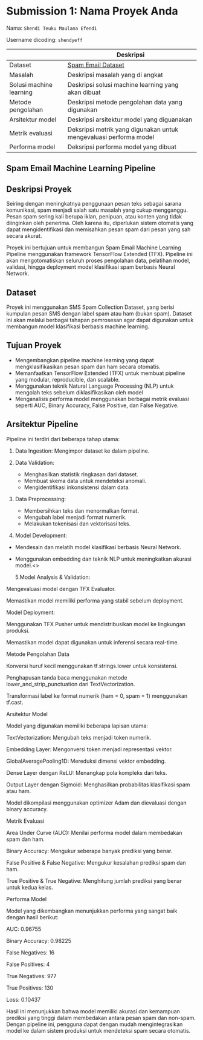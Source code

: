 # Submission 1: Nama Proyek Anda

Nama: `Shendi Teuku Maulana Efendi`

Username dicoding: `shendyeff`

|                         | Deskripsi                                                                       |
| ----------------------- | ------------------------------------------------------------------------------- |
| Dataset                 | [Spam Email Dataset](https://www.kaggle.com/datasets/mfaisalqureshi/spam-email) |
| Masalah                 | Deskripsi masalah yang di angkat                                                |
| Solusi machine learning | Deskripsi solusi machine learning yang akan dibuat                              |
| Metode pengolahan       | Deskripsi metode pengolahan data yang digunakan                                 |
| Arsitektur model        | Deskripsi arsitektur model yang diguanakan                                      |
| Metrik evaluasi         | Deksripsi metrik yang digunakan untuk mengevaluasi performa model               |
| Performa model          | Deksripsi performa model yang dibuat                                            |

## **Spam Email Machine Learning Pipeline**

## **Deskripsi Proyek**

Seiring dengan meningkatnya penggunaan pesan teks sebagai sarana komunikasi, spam menjadi salah satu masalah yang cukup mengganggu. Pesan spam sering kali berupa iklan, penipuan, atau konten yang tidak diinginkan oleh penerima. Oleh karena itu, diperlukan sistem otomatis yang dapat mengidentifikasi dan memisahkan pesan spam dari pesan yang sah secara akurat.

Proyek ini bertujuan untuk membangun Spam Email Machine Learning Pipeline menggunakan framework TensorFlow Extended (TFX). Pipeline ini akan mengotomatiskan seluruh proses pengolahan data, pelatihan model, validasi, hingga deployment model klasifikasi spam berbasis Neural Network.

## **Dataset**

Proyek ini menggunakan SMS Spam Collection Dataset, yang berisi kumpulan pesan SMS dengan label spam atau ham (bukan spam). Dataset ini akan melalui berbagai tahapan pemrosesan agar dapat digunakan untuk membangun model klasifikasi berbasis machine learning.

## **Tujuan Proyek**

- Mengembangkan pipeline machine learning yang dapat mengklasifikasikan pesan spam dan ham secara otomatis.
- Memanfaatkan TensorFlow Extended (TFX) untuk membuat pipeline yang modular, reproducible, dan scalable.
- Menggunakan teknik Natural Language Processing (NLP) untuk mengolah teks sebelum diklasifikasikan oleh model
- Menganalisis performa model menggunakan berbagai metrik evaluasi seperti AUC, Binary Accuracy, False Positive, dan False Negative.

## **Arsitektur Pipeline**

Pipeline ini terdiri dari beberapa tahap utama:

1. Data Ingestion: Mengimpor dataset ke dalam pipeline.

2. Data Validation:

   - Menghasilkan statistik ringkasan dari dataset.
   - Membuat skema data untuk mendeteksi anomali.
   - Mengidentifikasi inkonsistensi dalam data.

3. Data Preprocessing:

   - Membersihkan teks dan menormalkan format.
   - Mengubah label menjadi format numerik.
   - Melakukan tokenisasi dan vektorisasi teks.

4. Model Development:

- Mendesain dan melatih model klasifikasi berbasis Neural Network.

- Menggunakan embedding dan teknik NLP untuk meningkatkan akurasi model.<>

  5.Model Analysis & Validation:

Mengevaluasi model dengan TFX Evaluator.

Memastikan model memiliki performa yang stabil sebelum deployment.

Model Deployment:

Menggunakan TFX Pusher untuk mendistribusikan model ke lingkungan produksi.

Memastikan model dapat digunakan untuk inferensi secara real-time.

Metode Pengolahan Data

Konversi huruf kecil menggunakan tf.strings.lower untuk konsistensi.

Penghapusan tanda baca menggunakan metode lower_and_strip_punctuation dari TextVectorization.

Transformasi label ke format numerik (ham = 0, spam = 1) menggunakan tf.cast.

Arsitektur Model

Model yang digunakan memiliki beberapa lapisan utama:

TextVectorization: Mengubah teks menjadi token numerik.

Embedding Layer: Mengonversi token menjadi representasi vektor.

GlobalAveragePooling1D: Mereduksi dimensi vektor embedding.

Dense Layer dengan ReLU: Menangkap pola kompleks dari teks.

Output Layer dengan Sigmoid: Menghasilkan probabilitas klasifikasi spam atau ham.

Model dikompilasi menggunakan optimizer Adam dan dievaluasi dengan binary accuracy.

Metrik Evaluasi

Area Under Curve (AUC): Menilai performa model dalam membedakan spam dan ham.

Binary Accuracy: Mengukur seberapa banyak prediksi yang benar.

False Positive & False Negative: Mengukur kesalahan prediksi spam dan ham.

True Positive & True Negative: Menghitung jumlah prediksi yang benar untuk kedua kelas.

Performa Model

Model yang dikembangkan menunjukkan performa yang sangat baik dengan hasil berikut:

AUC: 0.96755

Binary Accuracy: 0.98225

False Negatives: 16

False Positives: 4

True Negatives: 977

True Positives: 130

Loss: 0.10437

Hasil ini menunjukkan bahwa model memiliki akurasi dan kemampuan prediksi yang tinggi dalam membedakan antara pesan spam dan non-spam. Dengan pipeline ini, pengguna dapat dengan mudah mengintegrasikan model ke dalam sistem produksi untuk mendeteksi spam secara otomatis.

